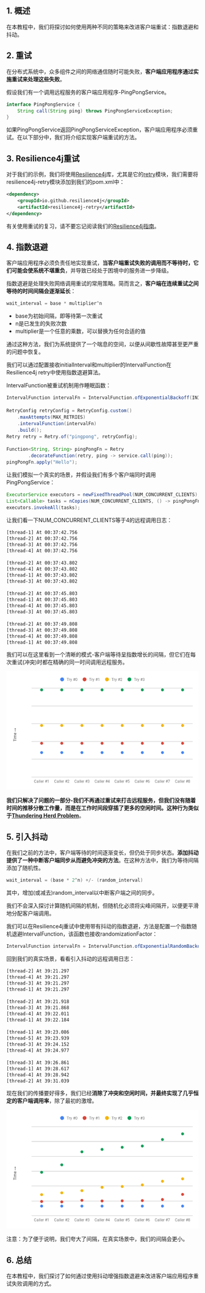 ## 1. 概述

在本教程中，我们将探讨如何使用两种不同的策略来改进客户端重试：指数退避和抖动。

## 2. 重试

在分布式系统中，众多组件之间的网络通信随时可能失败，**客户端应用程序通过实施重试来处理这些失败**。

假设我们有一个调用远程服务的客户端应用程序-PingPongService。

```java
interface PingPongService {
    String call(String ping) throws PingPongServiceException;
}
```

如果PingPongService返回PingPongServiceException，客户端应用程序必须重试。在以下部分中，我们将介绍实现客户端重试的方法。

## 3. Resilience4j重试

对于我们的示例，我们将使用[Resilience4j]()库，尤其是它的[retry](https://resilience4j.readme.io/docs/retry)模块，我们需要将resilience4j-retry模块添加到我们的pom.xml中：

```xml
<dependency>
    <groupId>io.github.resilience4j</groupId>
    <artifactId>resilience4j-retry</artifactId>
</dependency>
```

有关使用重试的复习，请不要忘记阅读我们的[Resilience4j指南]()。

## 4. 指数退避

客户端应用程序必须负责任地实现重试，**当客户端重试失败的调用而不等待时，它们可能会使系统不堪重负**，并导致已经处于困境中的服务进一步降级。

指数退避是处理失败网络调用重试的常用策略。简而言之，**客户端在连续重试之间等待的时间间隔会逐渐延长**：

```java
wait_interval = base * multiplier^n
```

-   base为初始间隔，即等待第一次重试
-   n是已发生的失败次数
-   multiplier是一个任意的乘数，可以替换为任何合适的值

通过这种方法，我们为系统提供了一个喘息的空间，以便从间歇性故障甚至更严重的问题中恢复。

我们可以通过配置接收initialInterval和multiplier的IntervalFunction在Resilience4j retry中使用指数退避算法。

IntervalFunction被重试机制用作睡眠函数：

```java
IntervalFunction intervalFn = IntervalFunction.ofExponentialBackoff(INITIAL_INTERVAL, MULTIPLIER);

RetryConfig retryConfig = RetryConfig.custom()
    .maxAttempts(MAX_RETRIES)
    .intervalFunction(intervalFn)
    .build();
Retry retry = Retry.of("pingpong", retryConfig);

Function<String, String> pingPongFn = Retry
        .decorateFunction(retry, ping -> service.call(ping));
pingPongFn.apply("Hello");
```

让我们模拟一个真实的场景，并假设我们有多个客户端同时调用PingPongService：

```java
ExecutorService executors = newFixedThreadPool(NUM_CONCURRENT_CLIENTS);
List<Callable> tasks = nCopies(NUM_CONCURRENT_CLIENTS, () -> pingPongFn.apply("Hello"));
executors.invokeAll(tasks);
```

让我们看一下NUM_CONCURRENT_CLIENTS等于4的远程调用日志：

```shell
[thread-1] At 00:37:42.756
[thread-2] At 00:37:42.756
[thread-3] At 00:37:42.756
[thread-4] At 00:37:42.756

[thread-2] At 00:37:43.802
[thread-4] At 00:37:43.802
[thread-1] At 00:37:43.802
[thread-3] At 00:37:43.802

[thread-2] At 00:37:45.803
[thread-1] At 00:37:45.803
[thread-4] At 00:37:45.803
[thread-3] At 00:37:45.803

[thread-2] At 00:37:49.808
[thread-3] At 00:37:49.808
[thread-4] At 00:37:49.808
[thread-1] At 00:37:49.808
```

我们可以在这里看到一个清晰的模式-客户端等待呈指数增长的间隔，但它们在每次重试(冲突)时都在精确的同一时间调用远程服务。

<img src="../assets/img.png">

**我们只解决了问题的一部分-我们不再通过重试来打击远程服务，但我们没有随着时间的推移分散工作量，而是在工作时间段穿插了更多的空闲时间。这种行为类似于[Thundering Herd Problem](https://en.wikipedia.org/wiki/Thundering_herd_problem)**。

## 5. 引入抖动

在我们之前的方法中，客户端等待的时间逐渐变长，但仍处于同步状态。**添加抖动提供了一种中断客户端同步从而避免冲突的方法**。在这种方法中，我们为等待间隔添加了随机性。

```java
wait_interval = (base * 2^n) +/- (random_interval)
```

其中，增加(或减去)random_interval以中断客户端之间的同步。

我们不会深入探讨计算随机间隔的机制，但随机化必须将尖峰间隔开，以便更平滑地分配客户端调用。

我们可以在Resilience4j重试中使用带有抖动的指数退避，方法是配置一个指数随机退避IntervalFunction，该函数也接收randomizationFactor：

```java
IntervalFunction intervalFn = IntervalFunction.ofExponentialRandomBackoff(INITIAL_INTERVAL, MULTIPLIER, RANDOMIZATION_FACTOR);
```

回到我们的真实场景，看看引入抖动的远程调用日志：

```shell
[thread-2] At 39:21.297
[thread-4] At 39:21.297
[thread-3] At 39:21.297
[thread-1] At 39:21.297

[thread-2] At 39:21.918
[thread-3] At 39:21.868
[thread-4] At 39:22.011
[thread-1] At 39:22.184

[thread-1] At 39:23.086
[thread-5] At 39:23.939
[thread-3] At 39:24.152
[thread-4] At 39:24.977

[thread-3] At 39:26.861
[thread-1] At 39:28.617
[thread-4] At 39:28.942
[thread-2] At 39:31.039
```

现在我们的传播要好得多，我们已经**消除了冲突和空闲时间，并最终实现了几乎恒定的客户端调用率**，除了最初的激增。

<img src="../assets/img_1.png">

注意：为了便于说明，我们夸大了间隔，在真实场景中，我们的间隔会更小。

## 6. 总结

在本教程中，我们探讨了如何通过使用抖动增强指数退避来改进客户端应用程序重试失败调用的方式。